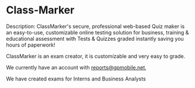 # Class-Marker

Description: ClassMarker's secure, professional web-based Quiz maker is an easy-to-use, customizable online testing solution for business, training & educational assessment with Tests & Quizzes graded instantly saving you hours of paperwork!

ClassMarker is an exam creator, it is customizable and very easy to grade. 

We currently have an account with reports@gpmobile.net, 

We have created exams for Interns and Business Analysts

